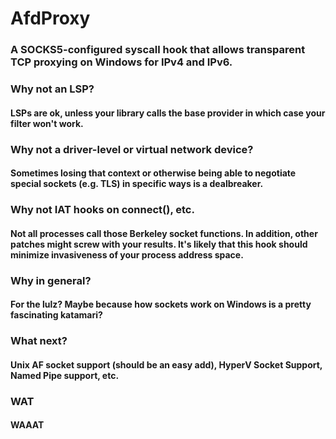 # AfdProxy

### A SOCKS5-configured syscall hook that allows transparent TCP proxying on Windows for IPv4 and IPv6.

### Why not an LSP?
#### LSPs are ok, unless your library calls the base provider in which case your filter won't work.

### Why not a driver-level or virtual network device?
#### Sometimes losing that context or otherwise being able to negotiate special sockets (e.g. TLS) in specific ways is a dealbreaker.

### Why not IAT hooks on connect(), etc.
#### Not all processes call those Berkeley socket functions. In addition, other patches might screw with your results. It's likely that this hook should minimize invasiveness of your process address space.

### Why in general?
#### For the lulz? Maybe because how sockets work on Windows is a pretty fascinating katamari?

### What next?
#### Unix AF socket support (should be an easy add), HyperV Socket Support, Named Pipe support, etc.

### WAT
#### WAAAT
